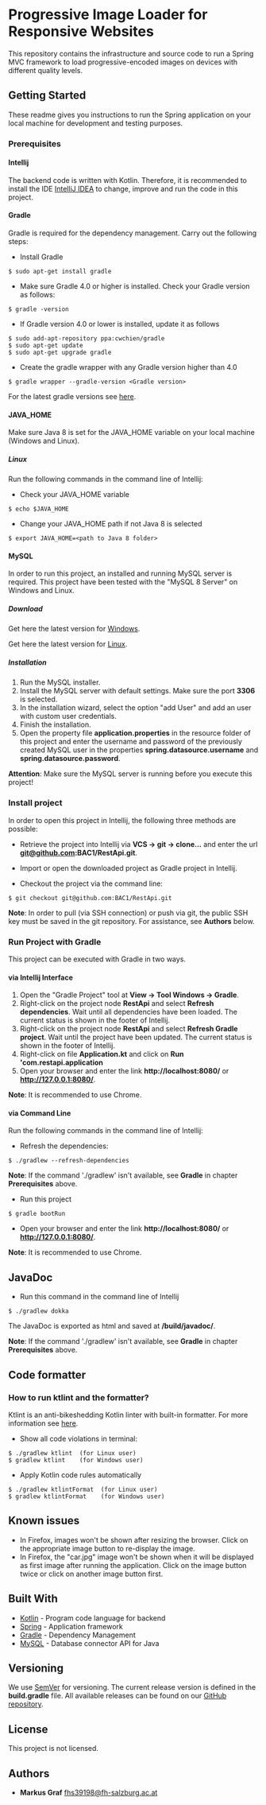 # Progressive Image Loader for Responsive Websites

This repository contains the infrastructure and source code to run a Spring MVC framework to load progressive-encoded
images on devices with different quality levels. 

## Getting Started

These readme gives you instructions to run the Spring application on your local machine for development and testing 
purposes.

### Prerequisites

#### Intellij

The backend code is written with Kotlin. Therefore, it is recommended to install the IDE
[IntelliJ IDEA](https://www.jetbrains.com/idea/) to change, improve and run the code in this project.

#### Gradle

Gradle is required for the dependency management. Carry out the following steps:

* Install Gradle

```
$ sudo apt-get install gradle
```

* Make sure Gradle 4.0 or higher is installed. Check your Gradle version as follows:

```
$ gradle -version
```

* If Gradle version 4.0 or lower is installed, update it as follows

```
$ sudo add-apt-repository ppa:cwchien/gradle
$ sudo apt-get update 
$ sudo apt-get upgrade gradle
```

* Create the gradle wrapper with any Gradle version higher than 4.0

```
$ gradle wrapper --gradle-version <Gradle version>
```

For the latest gradle versions see [here](https://services.gradle.org/distributions/).

#### JAVA_HOME
Make sure Java 8 is set for the JAVA_HOME variable on your local machine (Windows and Linux).

##### Linux
Run the following commands in the command line of Intellij:

* Check your JAVA_HOME variable
```
$ echo $JAVA_HOME
```

* Change your JAVA_HOME path if not Java 8 is selected
```
$ export JAVA_HOME=<path to Java 8 folder>
```

#### MySQL
In order to run this project, an installed and running MySQL server is required. This project have been tested with the 
"MySQL 8 Server" on Windows and Linux. 

##### Download

Get here the latest version for [Windows](https://dev.mysql.com/doc/refman/8.0/en/windows-installation.html).

Get here the latest version for [Linux](https://dev.mysql.com/doc/refman/8.0/en/linux-installation.html).

##### Installation
1. Run the MySQL installer.
2. Install the MySQL server with default settings. Make sure the port **3306** is selected.
3. In the installation wizard, select the option "add User" and add an user with custom user credentials.
4. Finish the installation.
5. Open the property file **application.properties** in the resource folder of this project and enter the username and
password of the previously created MySQL user in the properties **spring.datasource.username** and 
**spring.datasource.password**.

**Attention**: Make sure the MySQL server is running before you execute this project!

### Install project
In order to open this project in Intellij, the following three methods are possible:

* Retrieve the project into Intellij via **VCS -> git -> clone...** and enter the url **git@github.com:BAC1/RestApi.git**.

* Import or open the downloaded project as Gradle project in Intellij.

* Checkout the project via the command line:
```
$ git checkout git@github.com:BAC1/RestApi.git
```

**Note**: In order to pull (via SSH connection) or push via git, the public SSH key must be saved in the git repository. 
For assistance, see **Authors** below.

### Run Project with Gradle

This project can be executed with Gradle in two ways.

#### via Intellij Interface

1. Open the "Gradle Project" tool at **View -> Tool Windows -> Gradle**.
2. Right-click on the project node **RestApi** and select **Refresh dependencies**. Wait until all dependencies have 
been loaded. The current status is shown in the footer of Intellij.
3. Right-click on the project node **RestApi** and select **Refresh Gradle project**. Wait until the project have been 
updated. The current status is shown in the footer of Intellij.
4. Right-click on file **Application.kt** and click on **Run 'com.restapi.application**
5. Open your browser and enter the link **http://localhost:8080/** or **http://127.0.0.1:8080/**.

**Note**: It is recommended to use Chrome.

#### via Command Line
Run the following commands in the command line of Intellij:

* Refresh the dependencies:
```
$ ./gradlew --refresh-dependencies
```

**Note**: If the command './gradlew' isn't available, see **Gradle** in chapter **Prerequisites** above.

* Run this project
```
$ gradle bootRun
```

* Open your browser and enter the link **http://localhost:8080/** or **http://127.0.0.1:8080/**. 

**Note**: It is recommended to use Chrome.

## JavaDoc

* Run this command in the command line of Intellij
```
$ ./gradlew dokka
```

The JavaDoc is exported as html and saved at **/build/javadoc/**.

**Note**: If the command './gradlew' isn't available, see **Gradle** in chapter **Prerequisites** above.

## Code formatter

### How to run ktlint and the formatter?

Ktlint is an anti-bikeshedding Kotlin linter with built-in formatter. For more information see 
[here](https://ktlint.github.io/).

* Show all code violations in terminal:
```
$ ./gradlew ktlint  (for Linux user)
$ gradlew ktlint    (for Windows user)
```

* Apply Kotlin code rules automatically
```
$ ./gradlew ktlintFormat  (for Linux user)
$ gradlew ktlintFormat    (for Windows user)
```

## Known issues
* In Firefox, images won't be shown after resizing the browser. Click on the appropriate image button to re-display the
image.
* In Firefox, the "car.jpg" image won't be shown when it will be displayed as first image after running the application.
Click on the image button twice or click on another image button first.

## Built With

* [Kotlin](https://kotlinlang.org/) - Program code language for backend
* [Spring](https://spring.io/) - Application framework
* [Gradle](https://gradle.org/) - Dependency Management
* [MySQL](https://www.mysql.com/) - Database connector API for Java

## Versioning

We use [SemVer](http://semver.org/) for versioning. The current release version is defined in the **build.gradle** file. 
All available releases can be found on our [GitHub repository](https://github.com/BAC1/RestApi/releases). 

## License

This project is not licensed.

## Authors

* **Markus Graf**   <fhs39198@fh-salzburg.ac.at>